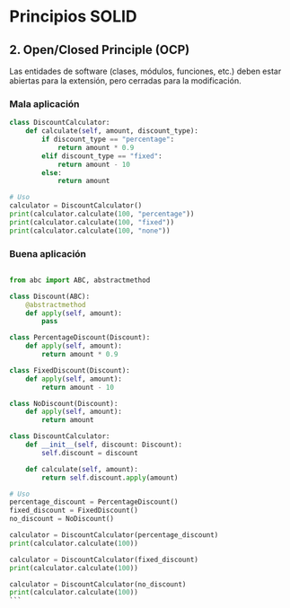 # Principios SOLID

## 2. Open/Closed Principle (OCP)
Las entidades de software (clases, módulos, funciones, etc.) deben estar abiertas para la extensión, pero cerradas para la modificación.

### Mala aplicación
```python
class DiscountCalculator:
    def calculate(self, amount, discount_type):
        if discount_type == "percentage":
            return amount * 0.9
        elif discount_type == "fixed":
            return amount - 10
        else:
            return amount

# Uso
calculator = DiscountCalculator()
print(calculator.calculate(100, "percentage"))
print(calculator.calculate(100, "fixed"))
print(calculator.calculate(100, "none"))
```

### Buena aplicación
````python

from abc import ABC, abstractmethod

class Discount(ABC):
    @abstractmethod
    def apply(self, amount):
        pass

class PercentageDiscount(Discount):
    def apply(self, amount):
        return amount * 0.9

class FixedDiscount(Discount):
    def apply(self, amount):
        return amount - 10

class NoDiscount(Discount):
    def apply(self, amount):
        return amount

class DiscountCalculator:
    def __init__(self, discount: Discount):
        self.discount = discount

    def calculate(self, amount):
        return self.discount.apply(amount)

# Uso
percentage_discount = PercentageDiscount()
fixed_discount = FixedDiscount()
no_discount = NoDiscount()

calculator = DiscountCalculator(percentage_discount)
print(calculator.calculate(100))

calculator = DiscountCalculator(fixed_discount)
print(calculator.calculate(100))

calculator = DiscountCalculator(no_discount)
print(calculator.calculate(100))
```
